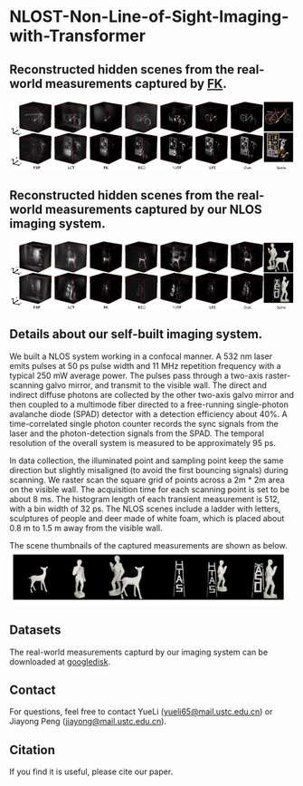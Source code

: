 # NLOST-Non-Line-of-Sight-Imaging-with-Transformer

## Reconstructed hidden scenes from the real-world measurements captured by [FK](https://github.com/computational-imaging/nlos-fk).
![fk_rw](https://github.com/Depth2World/NLOST/blob/main/images/fk_rw.png)


## Reconstructed hidden scenes from the real-world measurements captured by our NLOS imaging system.
![ours_rw](https://github.com/Depth2World/NLOST/blob/main/images/our_rw.png)


## Details about our self-built imaging system.
We built a NLOS system working in a confocal manner. A 532 nm laser emits pulses at 50 ps pulse width and 11 MHz repetition frequency with a typical 250 mW average power. The pulses pass through a two-axis raster-scanning galvo mirror, and transmit to the visible wall. The direct and indirect diffuse photons are collected by the other two-axis galvo mirror and then coupled to a multimode fiber directed to a free-running single-photon avalanche diode (SPAD) detector with a detection efficiency about 40\%. A time-correlated single photon counter records the sync signals from the laser and the photon-detection signals from the SPAD. The temporal resolution of the overall system is measured to be approximately 95 ps. 

In data collection, the illuminated point and sampling point keep the same direction but slightly misaligned (to avoid the first bouncing signals) during scanning. We raster scan the square grid of points across a 2m * 2m area on the visible wall. The acquisition time for each scanning point is set to be about 8 ms. The histogram length of each transient measurement is 512, with a bin width of 32 ps. The NLOS scenes include a ladder with letters, sculptures of people and deer made of white foam, which is placed about 0.8 m to 1.5 m away from the visible wall. 

The scene thumbnails of the captured measurements are shown as below.
![scene thumbnails](https://github.com/Depth2World/NLOST/blob/main/images/objects.png)


## Datasets

The real-world measurements capturd by our imaging system can be downloaded at [googledisk]().


## Contact 
For questions, feel free to contact YueLi (yueli65@mail.ustc.edu.cn) or Jiayong Peng (jiayong@mail.ustc.edu.cn).


## Citation
If you find it is useful, please cite our paper.
